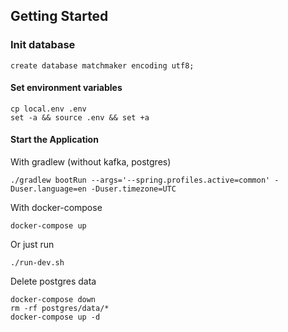 ## Getting Started

### Init database
```
create database matchmaker encoding utf8;
```

#### Set environment variables
```
cp local.env .env
set -a && source .env && set +a
``` 

#### Start the Application

With gradlew (without kafka, postgres)
```
./gradlew bootRun --args='--spring.profiles.active=common' -Duser.language=en -Duser.timezone=UTC
```

With docker-compose
```
docker-compose up
```

Or just run
```
./run-dev.sh
```

Delete postgres data
```
docker-compose down
rm -rf postgres/data/*
docker-compose up -d
```